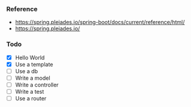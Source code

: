 ### Reference
- https://spring.pleiades.io/spring-boot/docs/current/reference/html/  
- https://spring.pleiades.io/

### Todo
- [x] Hello World
- [x] Use a template
- [ ] Use a db
- [ ] Write a model
- [ ] Write a controller
- [ ] Write a test
- [ ] Use a router
